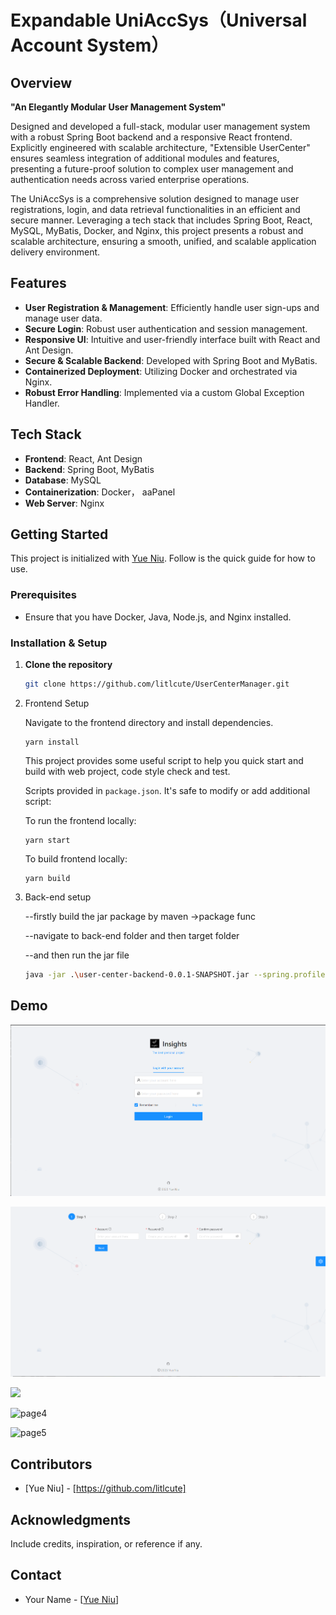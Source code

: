 # **Expandable UniAccSys（Universal Account System）**

## Overview
**"An Elegantly Modular User Management System"**

Designed and developed a full-stack, modular user management system with a robust Spring Boot backend and a responsive React frontend. Explicitly engineered with scalable architecture, "Extensible UserCenter" ensures seamless integration of additional modules and features, presenting a future-proof solution to complex user management and authentication needs across varied enterprise operations.

The UniAccSys is a comprehensive solution designed to manage user registrations, login, and data retrieval functionalities in an efficient and secure manner. Leveraging a tech stack that includes Spring Boot, React, MySQL, MyBatis, Docker, and Nginx, this project presents a robust and scalable architecture, ensuring a smooth, unified, and scalable application delivery environment.

## Features
- **User Registration & Management**: Efficiently handle user sign-ups and manage user data.
- **Secure Login**: Robust user authentication and session management.
- **Responsive UI**: Intuitive and user-friendly interface built with React and Ant Design.
- **Secure & Scalable Backend**: Developed with Spring Boot and MyBatis.
- **Containerized Deployment**: Utilizing Docker and orchestrated via Nginx.
- **Robust Error Handling**: Implemented via a custom Global Exception Handler.

## Tech Stack
- **Frontend**: React, Ant Design
- **Backend**: Spring Boot, MyBatis
- **Database**: MySQL
- **Containerization**: Docker， aaPanel
- **Web Server**: Nginx

## Getting Started

This project is initialized with [Yue Niu](https://github.com/litlcute/BackstageUsermanager). Follow is the quick guide for how to use.

### Prerequisites
- Ensure that you have Docker, Java, Node.js, and Nginx installed.

### Installation & Setup
1. **Clone the repository**

   ```sh
   git clone https://github.com/litlcute/UserCenterManager.git

2. Frontend Setup

   Navigate to the frontend directory and install dependencies.

   ```
   yarn install
   ```

   This project provides some useful script to help you quick start and build with web project, code style check and test.

   Scripts provided in `package.json`. It's safe to modify or add additional script:

   To run the frontend locally:

   ```
   yarn start
   ```

   To build frontend locally:

   ```
   yarn build
   ```

3. Back-end setup

   --firstly build the jar package by maven ->package func

   --navigate to back-end folder and then target folder

   --and then run the jar file

   ```sh
   java -jar .\user-center-backend-0.0.1-SNAPSHOT.jar --spring.profiles.active=prod
   ```


## Demo

![page1](./readmeImage/page1.png)

![page2](./readmeImage/page2.png)

![](C:\Users\User\Documents\GitHub\BackstageUsermanager\readmeImage\page3.png)

![page4](C:\Users\User\Documents\GitHub\BackstageUsermanager\readmeImage\page4.png)

![page5](C:\Users\User\Documents\GitHub\BackstageUsermanager\readmeImage\page5.png)

## Contributors

- [Yue Niu] - [https://github.com/litlcute]

## Acknowledgments

Include credits, inspiration, or reference if any.

## Contact

- Your Name - [[Yue Niu](www.yueniu.me)]

